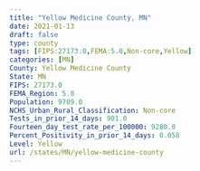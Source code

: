 ```yaml
---
title: "Yellow Medicine County, MN"
date: 2021-01-13
draft: false
type: county
tags: [FIPS:27173.0,FEMA:5.0,Non-core,Yellow]
categories: [MN]
County: Yellow Medicine County
State: MN
FIPS: 27173.0
FEMA_Region: 5.0
Population: 9709.0
NCHS_Urban_Rural_Classification: Non-core
Tests_in_prior_14_days: 901.0
Fourteen_day_test_rate_per_100000: 9280.0
Percent_Positivity_in_prior_14_days: 0.058
Level: Yellow
url: /states/MN/yellow-medicine-county
---
```



